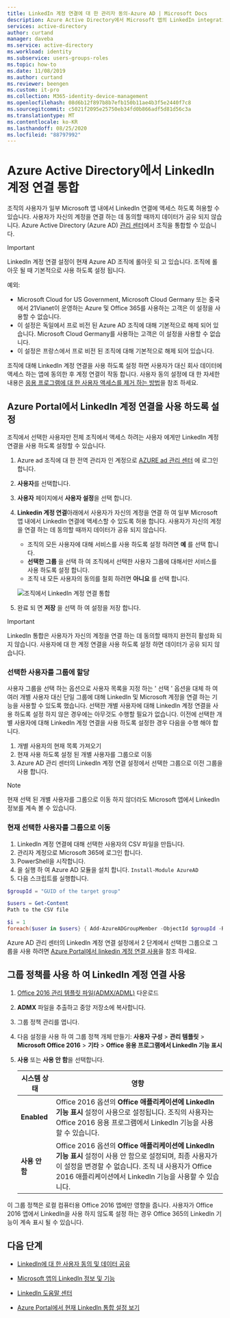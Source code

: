 ```yaml
---
title: LinkedIn 계정 연결에 대 한 관리자 동의-Azure AD | Microsoft Docs
description: Azure Active Directory에서 Microsoft 앱의 LinkedIn integration 계정 연결을 사용 하거나 사용 하지 않도록 설정 하는 방법을 설명 합니다.
services: active-directory
author: curtand
manager: daveba
ms.service: active-directory
ms.workload: identity
ms.subservice: users-groups-roles
ms.topic: how-to
ms.date: 11/08/2019
ms.author: curtand
ms.reviewer: beengen
ms.custom: it-pro
ms.collection: M365-identity-device-management
ms.openlocfilehash: 08d6b12f897b8b7efb150b11ae4b3f5e2440f7c8
ms.sourcegitcommit: c5021f2095e25750eb34fd0b866adf5d81d56c3a
ms.translationtype: MT
ms.contentlocale: ko-KR
ms.lasthandoff: 08/25/2020
ms.locfileid: "88797992"
---
```

# <a name="integrate-linkedin-account-connections-in-azure-active-directory"></a>Azure Active Directory에서 LinkedIn 계정 연결 통합

조직의 사용자가 일부 Microsoft 앱 내에서 LinkedIn 연결에 액세스 하도록 허용할 수 있습니다. 사용자가 자신의 계정을 연결 하는 데 동의할 때까지 데이터가 공유 되지 않습니다. Azure Active Directory (Azure AD) [관리 센터](https://aad.portal.azure.com)에서 조직을 통합할 수 있습니다.

> [!IMPORTANT]
> LinkedIn 계정 연결 설정이 현재 Azure AD 조직에 롤아웃 되 고 있습니다. 조직에 롤아웃 될 때 기본적으로 사용 하도록 설정 됩니다.
>
> 예외:
>
> * Microsoft Cloud for US Government, Microsoft Cloud Germany 또는 중국에서 21Vianet이 운영하는 Azure 및 Office 365를 사용하는 고객은 이 설정을 사용할 수 없습니다.
> * 이 설정은 독일에서 프로 비전 된 Azure AD 조직에 대해 기본적으로 해제 되어 있습니다. Microsoft Cloud Germany를 사용하는 고객은 이 설정을 사용할 수 없습니다.
> * 이 설정은 프랑스에서 프로 비전 된 조직에 대해 기본적으로 해제 되어 있습니다.
>
> 조직에 대해 LinkedIn 계정 연결을 사용 하도록 설정 하면 사용자가 대신 회사 데이터에 액세스 하는 앱에 동의한 후 계정 연결이 작동 합니다. 사용자 동의 설정에 대 한 자세한 내용은 [응용 프로그램에 대 한 사용자 액세스를 제거 하는 방법](../manage-apps/methods-for-removing-user-access.md)을 참조 하세요.

## <a name="enable-linkedin-account-connections-in-the-azure-portal"></a>Azure Portal에서 LinkedIn 계정 연결을 사용 하도록 설정

조직에서 선택한 사용자만 전체 조직에서 액세스 하려는 사용자 에게만 LinkedIn 계정 연결을 사용 하도록 설정할 수 있습니다.

1. Azure ad 조직에 대 한 전역 관리자 인 계정으로 [AZURE ad 관리 센터](https://aad.portal.azure.com/) 에 로그인 합니다.
1. **사용자**를 선택합니다.
1. **사용자** 페이지에서 **사용자 설정**을 선택 합니다.
1. **Linkedin 계정 연결**아래에서 사용자가 자신의 계정을 연결 하 여 일부 Microsoft 앱 내에서 LinkedIn 연결에 액세스할 수 있도록 허용 합니다. 사용자가 자신의 계정을 연결 하는 데 동의할 때까지 데이터가 공유 되지 않습니다.

    * 조직의 모든 사용자에 대해 서비스를 사용 하도록 설정 하려면 **예** 를 선택 합니다.
    * **선택한 그룹** 을 선택 하 여 조직에서 선택한 사용자 그룹에 대해서만 서비스를 사용 하도록 설정 합니다.
    * 조직 내 모든 사용자의 동의를 철회 하려면 **아니요** 를 선택 합니다.

    ![조직에서 LinkedIn 계정 연결 통합](./media/linkedin-integration/linkedin-integration.png)

1. 완료 되 면 **저장** 을 선택 하 여 설정을 저장 합니다.

> [!Important]
> LinkedIn 통합은 사용자가 자신의 계정을 연결 하는 데 동의할 때까지 완전히 활성화 되지 않습니다. 사용자에 대 한 계정 연결을 사용 하도록 설정 하면 데이터가 공유 되지 않습니다.

### <a name="assign-selected-users-with-a-group"></a>선택한 사용자를 그룹에 할당

사용자 그룹을 선택 하는 옵션으로 사용자 목록을 지정 하는 ' 선택 ' 옵션을 대체 하 여 여러 개별 사용자 대신 단일 그룹에 대해 LinkedIn 및 Microsoft 계정을 연결 하는 기능을 사용할 수 있도록 했습니다. 선택한 개별 사용자에 대해 LinkedIn 계정 연결을 사용 하도록 설정 하지 않은 경우에는 아무것도 수행할 필요가 없습니다. 이전에 선택한 개별 사용자에 대해 LinkedIn 계정 연결을 사용 하도록 설정한 경우 다음을 수행 해야 합니다.

1. 개별 사용자의 현재 목록 가져오기
1. 현재 사용 하도록 설정 된 개별 사용자를 그룹으로 이동
1. Azure AD 관리 센터의 LinkedIn 계정 연결 설정에서 선택한 그룹으로 이전 그룹을 사용 합니다.

> [!NOTE]
> 현재 선택 된 개별 사용자를 그룹으로 이동 하지 않더라도 Microsoft 앱에서 LinkedIn 정보를 계속 볼 수 있습니다.

### <a name="move-currently-selected-users-to-a-group"></a>현재 선택한 사용자를 그룹으로 이동

1. LinkedIn 계정 연결에 대해 선택한 사용자의 CSV 파일을 만듭니다.
1. 관리자 계정으로 Microsoft 365에 로그인 합니다.
1. PowerShell을 시작합니다.
1. 을 실행 하 여 Azure AD 모듈을 설치 합니다. `Install-Module AzureAD`
1. 다음 스크립트를 실행합니다.

  ``` PowerShell
  $groupId = "GUID of the target group"
  
  $users = Get-Content 
  Path to the CSV file
  
  $i = 1
  foreach($user in $users} { Add-AzureADGroupMember -ObjectId $groupId -RefObjectId $user ; Write-Host $i Added $user ; $i++ ; Start-Sleep -Milliseconds 10 }
  ```

Azure AD 관리 센터의 LinkedIn 계정 연결 설정에서 2 단계에서 선택한 그룹으로 그룹을 사용 하려면 [Azure Portal에서 linkedin 계정 연결 사용](#enable-linkedin-account-connections-in-the-azure-portal)을 참조 하세요.

## <a name="use-group-policy-to-enable-linkedin-account-connections"></a>그룹 정책를 사용 하 여 LinkedIn 계정 연결 사용

1. [Office 2016 관리 템플릿 파일(ADMX/ADML)](https://www.microsoft.com/download/details.aspx?id=49030) 다운로드
1. **ADMX** 파일을 추출하고 중앙 저장소에 복사합니다.
1. 그룹 정책 관리를 엽니다.
1. 다음 설정을 사용 하 여 그룹 정책 개체 만들기: **사용자 구성**  >  **관리 템플릿**  >  **Microsoft Office 2016**  >  **기타**  >  **Office 응용 프로그램에서 LinkedIn 기능 표시**
1. **사용** 또는 **사용 안 함**을 선택합니다.
  
   시스템 상태 | 영향
   ------ | ------
   **Enabled** | Office 2016 옵션의 **Office 애플리케이션에 LinkedIn 기능 표시** 설정이 사용으로 설정됩니다. 조직의 사용자는 Office 2016 응용 프로그램에서 LinkedIn 기능을 사용할 수 있습니다.
   **사용 안 함** | Office 2016 옵션의 **Office 애플리케이션에 LinkedIn 기능 표시** 설정이 사용 안 함으로 설정되며, 최종 사용자가 이 설정을 변경할 수 없습니다. 조직 내 사용자가 Office 2016 애플리케이션에서 LinkedIn 기능을 사용할 수 있습니다.

이 그룹 정책은 로컬 컴퓨터용 Office 2016 앱에만 영향을 줍니다. 사용자가 Office 2016 앱에서 LinkedIn을 사용 하지 않도록 설정 하는 경우 Office 365의 LinkedIn 기능이 계속 표시 될 수 있습니다.

## <a name="next-steps"></a>다음 단계

* [LinkedIn에 대 한 사용자 동의 및 데이터 공유](linkedin-user-consent.md)

* [Microsoft 앱의 LinkedIn 정보 및 기능](https://go.microsoft.com/fwlink/?linkid=850740)

* [LinkedIn 도움말 센터](https://www.linkedin.com/help/linkedin)

* [Azure Portal에서 현재 LinkedIn 통합 설정 보기](https://aad.portal.azure.com/#blade/Microsoft_AAD_IAM/UserManagementMenuBlade/UserSettings)